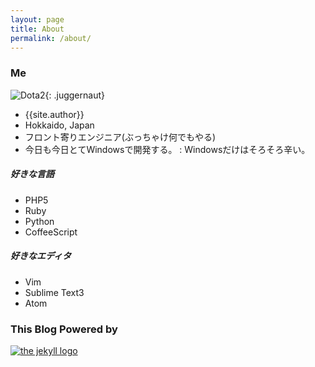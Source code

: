 ```yaml
---
layout: page
title: About
permalink: /about/
---
```

### Me
![Dota2]({{site.url}}img/icon.jpg){: .juggernaut}

- {{site.author}}
- Hokkaido, Japan
- フロント寄りエンジニア(ぶっちゃけ何でもやる)
- 今日も今日とてWindowsで開発する。
: Windowsだけはそろそろ辛い。

##### 好きな言語
- PHP5
- Ruby
- Python
- CoffeeScript

##### 好きなエディタ
- Vim
- Sublime Text3
- Atom

### This Blog Powered by

[![the jekyll logo][logo]][jekyll]

[logo]: {{site.url}}img/logo-2x.png
[jekyll]: http://jekyllrb.com/
